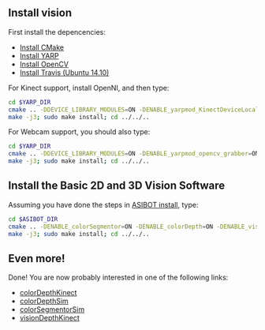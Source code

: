 ## Install vision


First install the depencencies:
- [Install CMake](https://github.com/roboticslab-uc3m/installation-guides/blob/develop/install_cmake.md)
- [Install YARP](https://github.com/roboticslab-uc3m/installation-guides/blob/develop/install_yarp.md)
- [Install OpenCV](https://github.com/roboticslab-uc3m/installation-guides/blob/develop/install_opencv.md)
- [Install Travis (Ubuntu 14.10)](asibot_install_travis_on_ubuntu_14_10.md)
  
For Kinect support, install OpenNI, and then type:

```bash
cd $YARP_DIR
cmake .. -DDEVICE_LIBRARY_MODULES=ON -DENABLE_yarpmod_KinectDeviceLocal=ON
make -j3; sudo make install; cd ../../..
```

For Webcam support, you should also type:

```bash
cd $YARP_DIR
cmake .. -DDEVICE_LIBRARY_MODULES=ON -DENABLE_yarpmod_opencv_grabber=ON
make -j3; sudo make install; cd ../../..
```

## Install the Basic 2D and 3D Vision Software

Assuming you have done the steps in [ASIBOT install](asibot_install.md), type:

```bash
cd $ASIBOT_DIR
cmake .. -DENABLE_colorSegmentor=ON -DENABLE_colorDepth=ON -DENABLE_visionSegmentor=ON -DENABLE_visionDepth=ON
make -j3; sudo make install; cd ../../..
```

## Even more!

Done! You are now probably interested in one of the following links:
- [colorDepthKinect](http://robots.uc3m.es/dox-asibot-main/group__asibot__colorDepthKinect.html)
- [colorDepthSim](http://robots.uc3m.es/dox-asibot-main/group__asibot__colorDepthSim.html)
- [colorSegmentorSim](http://robots.uc3m.es/dox-asibot-main/group__asibot__colorSegmentorSim.html)
- [visionDepthKinect](http://robots.uc3m.es/dox-asibot-main/group__asibot__visionDepthKinect.html)

